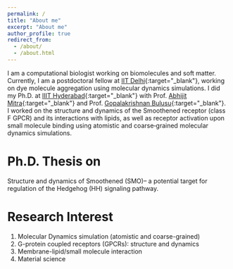 ```yaml
---
permalink: /
title: "About me"
excerpt: "About me"
author_profile: true
redirect_from: 
  - /about/
  - /about.html
---
```


I am a computational biologist working on biomolecules and soft matter. Currently, I am a postdoctoral fellow
at [IIT Delhi](https://home.iitd.ac.in/){:target="_blank"}, working on dye molecule aggregation using molecular dynamics simulations. I did my Ph.D. at [IIIT
Hyderabad](https://www.iiit.ac.in/){:target="_blank"} with Prof. [Abhijit Mitra](https://faculty.iiit.ac.in/~abi_chem/web/){:target="_blank"} and Prof. [Gopalakrishnan Bulusu](https://www.linkedin.com/in/gopalakrishnan-bulusu-82a1705/?originalSubdomain=in){:target="_blank"}. I worked on the structure and dynamics of
the Smoothened receptor (class F GPCR) and its interactions with lipids, as well as receptor activation upon small
molecule binding using atomistic and coarse‑grained molecular dynamics simulations.

Ph.D. Thesis on
======
Structure and dynamics of Smoothened (SMO)– a potential target for regulation of the Hedgehog (HH) signaling pathway.

Research Interest
======
1. Molecular Dynamics simulation (atomistic and coarse-grained)
1. G-protein coupled receptors (GPCRs): structure and dynamics
1. Membrane-lipid/small molecule interaction
1. Material science

